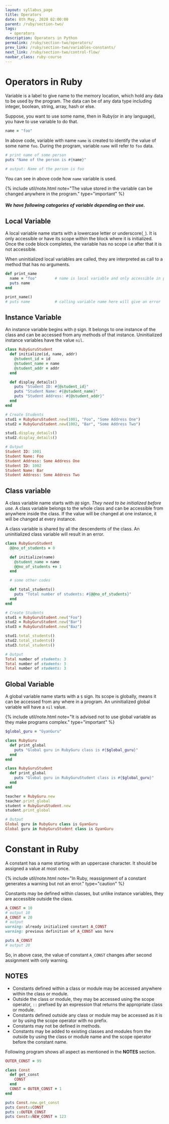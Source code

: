 ```yaml
---
layout: syllabus_page
title: Operators
date: 8th May, 2020 02:00:00
parent: /ruby/section-two/
tags:
  - operators
description: Operators in Python
permalink: /ruby/section-two/operators/
prev_link: /ruby/section-two/variables-constants/
next_link: /ruby/section-two/control-flow/
navbar_class: ruby-course
---
```


# Operators in Ruby

Variable is a label to give name to the memory location, which hold any data to be used by the program.
The data can be of any data type including integer, boolean, string, array, hash or else.

Suppose, you want to use some name, then in Ruby(or in any language), you have to use variable to do that.

```ruby
name = "foo"
```

In above code, variable with name `name` is created to identify the value of some name `foo`.
During the program, variable `name` will refer to `foo` data.

```ruby
# print name of some person
puts "Name of the person is #{name}"

# output: Name of the person is foo
```

You can see in above code how `name` variable is used.

{% include util/note.html
    note="The value stored in the variable can be changed anywhere in the program."
    type="important"
%}

##### We have following categories of variable depending on their use.

## Local Variable

A local variable name starts with a lowercase letter or underscore(`_`). It is only accessible or
have its scope within the block where it is initialized. Once the code block completes, the variable
has no scope i.e after that it is not accessible.

When uninitialized local variables are called, they are interpreted as call to a method that has no arguments.

```ruby
def print_name
  name = "foo"        # name is local variable and only accessible in print_name
  puts name
end

print_name()
# puts name           # calling variable name here will give an error
```

## Instance Variable

An instance variable begins with `@` sign. It belongs to one instance of the class and can be accessed
from any methods of that instance. Uninitialized instance variables have the value `nil`.

```ruby
class RubyGuruStudent
  def initialize(id, name, addr)
    @student_id = id
    @student_name = name
    @student_addr = addr
  end

  def display_details()
    puts "Student ID: #{@student_id}"
    puts "Student Name: #{@student_name}"
    puts "Student Address: #{@student_addr}"
  end
end

# Create Students
stud1 = RubyGuruStudent.new(1001, "Foo", "Some Address One")
stud2 = RubyGuruStudent.new(1002, "Bar", "Some Address Two")

stud1.display_details()
stud2.display_details()

# Output
Student ID: 1001
Student Name: Foo
Student Address: Some Address One
Student ID: 1002
Student Name: Bar
Student Address: Some Address Two
```

## Class variable

A class variable name starts with `@@` sign. _They need to be initialized before use._ A class variable belongs
to the whole class and can be accessible from anywhere inside the class. If the value will be changed at one
instance, it will be changed at every instance.

A class variable is shared by all the descendents of the class. An uninitialized class variable will result in
an error.

```ruby
class RubyGuruStudent
  @@no_of_students = 0

  def initialize(name)
    @student_name = name
    @@no_of_students += 1
  end

  # some other codes

  def total_students()
    puts "Total number of students: #{@@no_of_students}"
  end
end

# Create Students
stud1 = RubyGuruStudent.new("Foo")
stud2 = RubyGuruStudent.new("Bar")
stud3 = RubyGuruStudent.new("Baz")

stud1.total_students()
stud2.total_students()
stud3.total_students()

# Output
Total number of students: 3
Total number of students: 3
Total number of students: 3
```

## Global Variable

A global variable name starts with a `$` sign. Its scope is globally, means it can be accessed from any where
in a program. An uninitialized global variable will have a `nil` value.

{% include util/note.html
    note="It is advised not to use global variable as they make programs complex."
    type="important"
%}

```ruby
$global_guru = "GyanGuru"

class RubyGuru
  def print_global
    puts "Global guru in RubyGuru class is #{$global_guru}"
  end
end

class RubyGuruStudent
  def print_global
    puts "Global guru in RubyGuruStudent class is #{$global_guru}"
  end
end

teacher = RubyGuru.new
teacher.print_global
student = RubyGuruStudent.new
student.print_global

# Output
Global guru in RubyGuru class is GyanGuru
Global guru in RubyGuruStudent class is GyanGuru
```

# Constant in Ruby

A constant has a name starting with an uppercase character. It should be assigned a value at most once.

{% include util/note.html
    note="In Ruby, reassignment of a constant generates a warning but not an error."
    type="caution"
%}

Constants may be defined within classes, but unlike instance variables, they are accessible outside the class.

```ruby
A_CONST = 10
# output 10
A_CONST = 20
# output
warning: already initialized constant A_CONST
warning: previous definition of A_CONST was here

puts A_CONST
# output 20
```

So, in above case, the value of constant `A_CONST` changes after second assignment with only warning.

## NOTES

- Constants defined within a class or module may be accessed anywhere within the class or module.
- Outside the class or module, they may be accessed using the scope operator, `::` prefixed by an expression
  that returns the appropriate class or module.
- Constants defined outside any class or module may be accessed as it is or by using the scope operator with no
  prefix.
- Constants may not be defined in methods.
- Constants may be added to existing classes and modules from the outside by using the class or module name and
  the scope operator before the constant name.

Following program shows all aspect as mentioned in the __NOTES__ section.
```ruby
OUTER_CONST = 99

class Const
  def get_const
    CONST
  end
  CONST = OUTER_CONST + 1
end

puts Const.new.get_const
puts Const::CONST
puts ::OUTER_CONST
puts Const::NEW_CONST = 123
```
